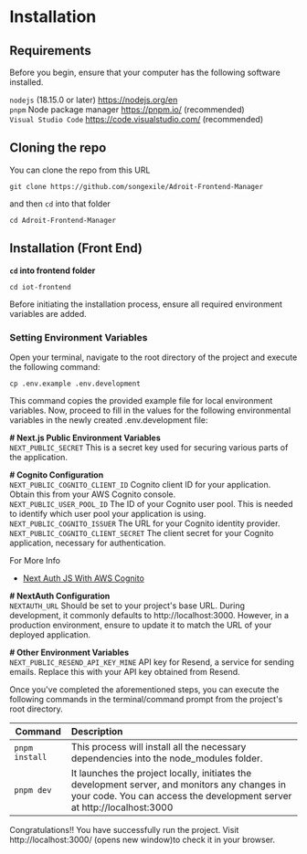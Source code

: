 # Installation

## Requirements

Before you begin, ensure that your computer has the following software installed.

`nodejs` (18.15.0 or later) https://nodejs.org/en
<br>
`pnpm` Node package manager https://pnpm.io/ (recommended)
<br>
`Visual Studio Code` https://code.visualstudio.com/ (recommended)

## Cloning the repo

You can clone the repo from this URL

```
git clone https://github.com/songexile/Adroit-Frontend-Manager
```

and then `cd` into that folder

```
cd Adroit-Frontend-Manager
```

## Installation (Front End)

**`cd` into frontend folder**

```
cd iot-frontend
```

Before initiating the installation process, ensure all required environment variables are added.

### Setting Environment Variables

Open your terminal, navigate to the root directory of the project and execute the following command:

```
cp .env.example .env.development
```

This command copies the provided example file for local environment variables. Now, proceed to fill in the values for the following environmental variables in the newly created .env.development file:

**# Next.js Public Environment Variables**
<br>
`NEXT_PUBLIC_SECRET` This is a secret key used for securing various parts of the application.
<br>

**# Cognito Configuration**
<br>
`NEXT_PUBLIC_COGNITO_CLIENT_ID` Cognito client ID for your application. Obtain this from your AWS Cognito console.
<br>
`NEXT_PUBLIC_USER_POOL_ID` The ID of your Cognito user pool. This is needed to identify which user pool your application is using.
<br>
`NEXT_PUBLIC_COGNITO_ISSUER` The URL for your Cognito identity provider.
<br>
`NEXT_PUBLIC_COGNITO_CLIENT_SECRET` The client secret for your Cognito application, necessary for authentication.
<br>

For More Info

- [Next Auth JS With AWS Cognito](https://next-auth.js.org/providers/cognito)

**# NextAuth Configuration**
<br>
`NEXTAUTH_URL` Should be set to your project's base URL. During development, it commonly defaults to http://localhost:3000. However, in a production environment, ensure to update it to match the URL of your deployed application.
<br>

**# Other Environment Variables**
<br>
`NEXT_PUBLIC_RESEND_API_KEY_MINE` API key for Resend, a service for sending emails. Replace this with your API key obtained from Resend.

Once you've completed the aforementioned steps, you can execute the following commands in the terminal/command prompt from the project's root directory.

| Command        | Description                                                                                                                                                              |
| -------------- | :----------------------------------------------------------------------------------------------------------------------------------------------------------------------- |
| `pnpm install` | This process will install all the necessary dependencies into the node_modules folder.                                                                                   |
| `pnpm dev`     | It launches the project locally, initiates the development server, and monitors any changes in your code. You can access the development server at http://localhost:3000 |

Congratulations!! You have successfully run the project. Visit http://localhost:3000/ (opens new window)to check it in your browser.
